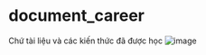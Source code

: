 # document_career
Chứ tài liệu và các kiến thức đã được học 
![image](https://github.com/user-attachments/assets/4b0b7021-e62f-4ee6-b198-29537c250b11)
